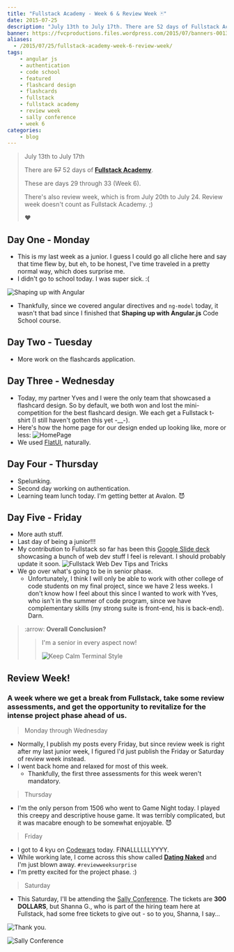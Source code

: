 ```yaml
---
title: "Fullstack Academy - Week 6 & Review Week 🃏"
date: 2015-07-25
description: "July 13th to July 17th. There are 52 days of Fullstack Academy. These are days 29 through 33 (Week 6). There's also review week, which is from July 20th to July 24. Review week doesn't count as Fullstack Academy. ❤️"
banner: https://fvcproductions.files.wordpress.com/2015/07/banners-0013.jpg
aliases:
  - /2015/07/25/fullstack-academy-week-6-review-week/
tags:
    - angular js
    - authentication
    - code school
    - featured
    - flashcard design
    - flashcards
    - fullstack
    - fullstack academy
    - review week
    - sally conference
    - week 6
categories:
    - blog
---
```


> July 13th to July 17th
>
> There are ~~57~~ 52 days of [**Fullstack Academy**](//www.fullstackacademy.com).
>
> These are days 29 through 33 (Week 6).
>
> There's also review week, which is from July 20th to July 24. Review week doesn't count as Fullstack Academy. ;)
>
> ❤️

## Day One - Monday

* This is my last week as a junior. I guess I could go all cliche here and say that time flew by, but eh, to be honest, I've time traveled in a pretty normal way, which does surprise me.
* I didn't go to school today. I was super sick. :(

![Shaping up with
Angular](//s3.amazonaws.com/accredible_courses/images/11072/original/shaping-up-with-angular-js-ec0c2defe370994018c29f0b65e56a3b.jpg)

* Thankfully, since we covered angular directives and `ng-model` today, it wasn't that bad since I finished that **Shaping up with Angular.js** Code School course.

## Day Two - Tuesday

* More work on the flashcards application.

## Day Three - Wednesday

* Today, my partner Yves and I were the only team that showcased a flashcard design. So by default, we both won and lost the mini-competition for the best flashcard design. We each get a Fullstack t-shirt (I still haven't gotten this yet -\_\_-).
* Here's how the home page for our design ended up looking like, more or less: ![HomePage](//i.imgur.com/8Lh7IJw.png)
* We used [FlatUI](//designmodo.github.io/Flat-UI/), naturally.

## Day Four - Thursday

* Spelunking.
* Second day working on authentication.
* Learning team lunch today. I'm getting better at Avalon. 😈

## Day Five - Friday

* More auth stuff.
* Last day of being a junior!!!
* My contribution to Fullstack so far has been this [Google Slide deck](//docs.google.com/presentation/d/1ZUYwxJzXCNsvC7x_tiwVRCIGVljh5EFzanV1U9WJl18/edit?usp=sharing) showcasing a bunch of web dev stuff I feel is relevant. I should probably update it soon. ![Fullstack Web Dev Tips and
Tricks](//i.imgur.com/hDbtU5A.png)
* We go over what's going to be in senior phase.
  * Unfortunately, I think I will only be able to work with other college of code students on my final project, since we have 2 less weeks. I don't know how I feel about this since I wanted to work with Yves, who isn't in the summer of code program, since we have complementary skills (my strong suite is front-end, his is back-end). Darn.

> :arrow: **Overall Conclusion?**
>
> > I'm a senior in every aspect now!
> >
> > ![Keep Calm Terminal
Style](//sd.keepcalm-o-matic.co.uk/i/keep-calm-because-finally-i-m-senior-8.png)

## Review Week!

### A week where we get a break from Fullstack, take some review assessments, and get the opportunity to revitalize for the intense project phase ahead of us.

> Monday through Wednesday

* Normally, I publish my posts every Friday, but since review week is right after my last junior week, I figured I'd just publish the Friday or Saturday of review week instead.
* I went back home and relaxed for most of this week.
  * Thankfully, the first three assessments for this week weren't mandatory.

> Thursday

* I'm the only person from 1506 who went to Game Night today. I played this creepy and descriptive house game. It was terribly complicated, but it was macabre enough to be somewhat enjoyable. 😈

> Friday

* I got to 4 kyu on [Codewars](//codewars.com/users/fvcproductions) today. FINALLLLLLYYYY.
* While working late, I come across this show called [**Dating Naked**](//www.wikiwand.com/en/Dating_Naked) and I'm just blown away. `#reviewweeksurprise`
* I'm pretty excited for the project phase. :)

> Saturday

* This Saturday, I'll be attending the [Sally Conference](//www.meetup.com/WomenWhoCodeNYC/events/223064683/). The tickets are **300 DOLLARS**, but Shanna G., who is part of the hiring team here at Fullstack, had some free tickets to give out - so to you, Shanna, I say…

![Thank you.](//media.giphy.com/media/3oEduJnper1UdNqreg/giphy.gif)

![Sally Conference](//fvcproductions.files.wordpress.com/2015/07/106e4-1432076952614.png)
